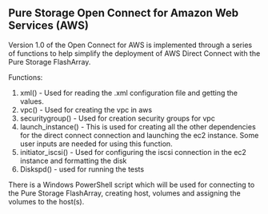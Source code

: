 ## Pure Storage Open Connect for Amazon Web Services (AWS) ##

Version 1.0 of the Open Connect for AWS is implemented through a series of functions to help simplify the deployment of AWS Direct Connect with the Pure Storage FlashArray.

Functions:
1. xml() - Used for reading the .xml configuration file and getting the values.
2. vpc() - Used for creating the vpc in aws
3. securitygroup() - Used for creation security groups for vpc
4. launch_instance() - This is used for creating all the other dependencies for the direct connect connection and launching the ec2 instance. Some user inputs are needed for using this function.
5. initiator_iscsi() - Used for configuring the iscsi connection in the ec2 instance and formatting the disk
6. Diskspd() - used for running the tests

There is a Windows PowerShell script which will be used for connecting to the Pure Storage FlashArray, creating host, volumes and assigning the volumes to the host(s).
